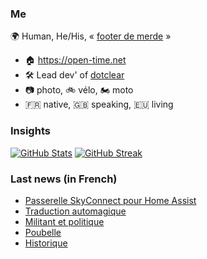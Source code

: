 ### Me

🌍 Human, He/His, « [footer de merde](https://open-time.net/post/2013/07/17/La-veritable-histoire-du-Footer-de-merde-) » 
* 🏠 https://open-time.net 
* 🛠️ Lead dev' of [dotclear](https://git.dotclear.org/dev/dotclear)
* 📷 photo, 🚲 vélo, 🏍️ moto 
* 🇫🇷 native, 🇬🇧 speaking, 🇪🇺 living

### Insights

[![GitHub Stats](https://github-readme-stats-sigma-five.vercel.app/api?username=franck-paul)](https://github.com/franck-paul)
[![GitHub Streak](https://github-readme-streak-stats.herokuapp.com?user=franck-paul)](https://git.io/streak-stats)

### Last news (in French)

<!-- BLOG-POST-LIST:START -->
- [Passerelle SkyConnect pour Home Assist](https://open-time.net/post/2023/06/14/Passerelle-SkyConnect-pour-Home-Assist)
- [Traduction automagique](https://open-time.net/post/2023/06/13/Traduction-automagique)
- [Militant et politique](https://open-time.net/post/2023/06/12/Militant-et-politique)
- [Poubelle](https://open-time.net/post/2023/06/11/Poubelle)
- [Historique](https://open-time.net/post/2023/06/10/Historique)
<!-- BLOG-POST-LIST:END -->
